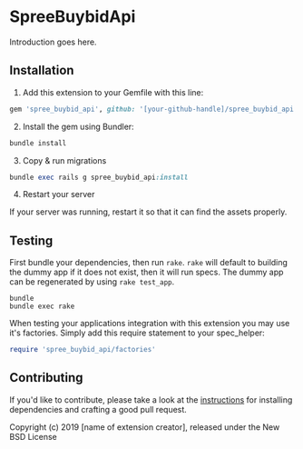 # SpreeBuybidApi

Introduction goes here.

## Installation

1. Add this extension to your Gemfile with this line:
  ```ruby
  gem 'spree_buybid_api', github: '[your-github-handle]/spree_buybid_api'
  ```

2. Install the gem using Bundler:
  ```ruby
  bundle install
  ```

3. Copy & run migrations
  ```ruby
  bundle exec rails g spree_buybid_api:install
  ```

4. Restart your server

  If your server was running, restart it so that it can find the assets properly.

## Testing

First bundle your dependencies, then run `rake`. `rake` will default to building the dummy app if it does not exist, then it will run specs. The dummy app can be regenerated by using `rake test_app`.

```shell
bundle
bundle exec rake
```

When testing your applications integration with this extension you may use it's factories.
Simply add this require statement to your spec_helper:

```ruby
require 'spree_buybid_api/factories'
```


## Contributing

If you'd like to contribute, please take a look at the
[instructions](CONTRIBUTING.md) for installing dependencies and crafting a good
pull request.

Copyright (c) 2019 [name of extension creator], released under the New BSD License
